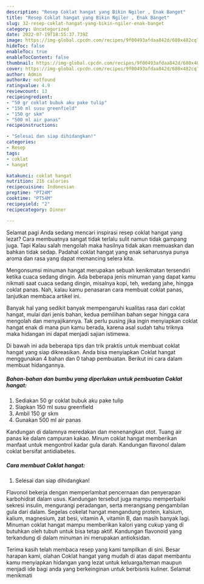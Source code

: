 ```yaml
---
description: "Resep Coklat hangat yang Bikin Ngiler , Enak Banget"
title: "Resep Coklat hangat yang Bikin Ngiler , Enak Banget"
slug: 32-resep-coklat-hangat-yang-bikin-ngiler-enak-banget
category: Uncategorized
date: 2022-07-19T18:55:37.739Z
image: https://img-global.cpcdn.com/recipes/9f00493afdaa842d/680x482cq70/coklat-hangat-foto-resep-utama.jpg
hideToc: false
enableToc: true
enableTocContent: false
thumbnail: https://img-global.cpcdn.com/recipes/9f00493afdaa842d/680x482cq70/coklat-hangat-foto-resep-utama.jpg
cover: https://img-global.cpcdn.com/recipes/9f00493afdaa842d/680x482cq70/coklat-hangat-foto-resep-utama.jpg
author: Admin
authorAv: notfound
ratingvalue: 4.9
reviewcount: 13
recipeingredient:
- "50 gr coklat bubuk aku pake tulip"
- "150 ml susu greenfield"
- "150 gr skm"
- "500 ml air panas"
recipeinstructions:

- "Selesai dan siap dihidangkan!"
categories:
- Resep
tags:
- coklat
- hangat

katakunci: coklat hangat 
nutrition: 216 calories
recipecuisine: Indonesian
preptime: "PT24M"
cooktime: "PT54M"
recipeyield: "2"
recipecategory: Dinner

---
```



Selamat pagi Anda sedang mencari inspirasi resep coklat hangat yang lezat? Cara membuatnya sangat tidak terlalu sulit namun tidak gampang juga. Tapi Kalau salah mengolah maka hasilnya tidak akan memuaskan dan bahkan tidak sedap. Padahal coklat hangat yang enak seharusnya punya aroma dan rasa yang dapat memancing selera kita.


Mengonsumsi minuman hangat merupakan sebuah kenikmatan tersendiri ketika cuaca sedang dingin. Ada beberapa jenis minuman yang dapat kamu nikmati saat cuaca sedang dingin, misalnya kopi, teh, wedang jahe, hingga coklat panas. Nah, kalau kamu penasaran cara membuat coklat panas, lanjutkan membaca artikel ini.

Banyak hal yang sedikit banyak mempengaruhi kualitas rasa dari coklat hangat, mulai dari jenis bahan, kedua pemilihan bahan segar hingga cara mengolah dan menyajikannya. Tak perlu pusing jika ingin menyiapkan coklat hangat enak di mana pun kamu berada, karena asal sudah tahu triknya maka hidangan ini dapat menjadi sajian istimewa.


Di bawah ini ada beberapa tips dan trik praktis untuk membuat coklat hangat yang siap dikreasikan. Anda bisa menyiapkan Coklat hangat menggunakan 4 bahan dan 0 tahap pembuatan. Berikut ini cara dalam membuat hidangannya.

<!--inarticleads1-->

##### Bahan-bahan dan bumbu yang diperlukan untuk pembuatan Coklat hangat:

1. Sediakan 50 gr coklat bubuk aku pake tulip
1. Siapkan 150 ml susu greenfield
1. Ambil 150 gr skm
1. Gunakan 500 ml air panas


Kandungan di dalamnya meredakan dan menenangkan otot. Tuang air panas ke dalam campuran kakao. Minum coklat hangat memberikan manfaat untuk mengontrol kadar gula darah. Kandungan flavonol dalam coklat bersifat antidiabetes. 

<!--inarticleads2-->

##### Cara membuat Coklat hangat:


1. Selesai dan siap dihidangkan!

Flavonol bekerja dengan memperlambat pencernaan dan penyerapan karbohidrat dalam usus. Kandungan tersebut juga mampu memperbaiki sekresi insulin, mengurangi peradangan, serta merangsang pengambilan gula dari dalam. Segelas cokelat hangat mengandung protein, kalsium, kalium, magnesium, zat besi, vitamin A, vitamin B, dan masih banyak lagi. Minuman coklat hangat mampu memberikan kalori yang cukup yang di butuhkan oleh tubuh untuk bisa tetap aktif. Kandungan flavonoid yang terkandung di dalam minuman ini merupakan antioksidan. 

Terima kasih telah membaca resep yang kami tampilkan di sini. Besar harapan kami, olahan Coklat hangat yang mudah di atas dapat membantu kamu menyiapkan hidangan yang lezat untuk keluarga/teman maupun menjadi ide bagi anda yang berkeinginan untuk berbisnis kuliner. Selamat menikmati
